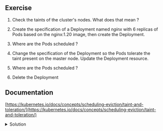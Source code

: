 ## Exercise

1. Check the taints of the cluster's nodes. What does that mean ?

2. Create the specification of a Deployment named *nginx* with 6 replicas of Pods based on the nginx:1.20 image, then create the Deployment.

3. Where are the Pods scheduled ?

4. Change the specification of the Deployment so the Pods tolerate the taint present on the master node. Update the Deployment resource.

5. Where are the Pods scheduled ?

6. Delete the Deployment

## Documentation

[https://kubernetes.io/docs/concepts/scheduling-eviction/taint-and-toleration/](https://kubernetes.io/docs/concepts/scheduling-eviction/taint-and-toleration/)

<details>
  <summary markdown="span">Solution</summary>

1. Check the taints of the cluster's nodes. What does that mean ?

Only the master node as a Taint, this one prevents the application Pod from being scheduled on the master

```
k get nodes master -o jsonpath={.spec.taints}
[{"effect":"NoSchedule","key":"node-role.kubernetes.io/master"}]
```

The NoSchedule taint prevent Pods which do not tolerate the taint to be scheduled on that node

2. Create the specification of a Deployment named *nginx* with 6 replicas of Pods based on the nginx:1.20 image, then create the Deployment.

Specification:

```
k create deploy nginx --replicas 6 --image=nginx:1.20 --dry-run=client -o yaml > deploy.yaml
```

Creation of the Deployment

```
k apply -f deploy.yaml
```

3. Where are the Pods scheduled ?

```
k get po -o wide
NAME                     READY   STATUS    RESTARTS   AGE   IP          NODE      NOMINATED NODE   READINESS GATES
nginx-6d777db949-2kxhp   1/1     Running   0          8s    10.38.0.5   worker2   <none>           <none>
nginx-6d777db949-6d7ms   1/1     Running   0          8s    10.32.0.7   worker1   <none>           <none>
nginx-6d777db949-8vl6j   1/1     Running   0          8s    10.32.0.6   worker1   <none>           <none>
nginx-6d777db949-rqql4   1/1     Running   0          8s    10.38.0.6   worker2   <none>           <none>
nginx-6d777db949-tfbjb   1/1     Running   0          8s    10.32.0.2   worker1   <none>           <none>
nginx-6d777db949-vs6wl   1/1     Running   0          8s    10.38.0.1   worker2   <none>           <none>
```

The Pods are deployed either on worker1 or on worker2. None are deployed on the master node because of the NoSchedule taint that the Pods do not tolerate.

4. Change the specification of the Deployment so the Pods tolerate the taint present on the master node. Update the Deployment resource.

```
apiVersion: apps/v1
kind: Deployment
metadata:
  labels:
    app: nginx
  name: nginx
spec:
  replicas: 6
  selector:
    matchLabels:
      app: nginx
  template:
    metadata:
      labels:
        app: nginx
    spec:
      containers:
      - image: nginx:1.20
        name: nginx
      tolerations:
      - key: node-role.kubernetes.io/master
        effect: NoSchedule
```

Update the resource:

```
k apply -f deploy.yaml
```

5. Where are the Pods scheduled ?

Due to the toleration of the taint, Pods can now be scheduled on master as well

```
NAME                     READY   STATUS    RESTARTS   AGE   IP          NODE      NOMINATED NODE   READINESS GATES
nginx-7b788fb97d-2vrv4   1/1     Running   0          59s   10.32.0.8   worker1   <none>           <none>
nginx-7b788fb97d-bjlvk   1/1     Running   0          57s   10.40.0.2   master    <none>           <none>
nginx-7b788fb97d-gdn6x   1/1     Running   0          59s   10.38.0.1   worker2   <none>           <none>
nginx-7b788fb97d-qkp78   1/1     Running   0          59s   10.40.0.1   master    <none>           <none>
nginx-7b788fb97d-rb74s   1/1     Running   0          57s   10.32.0.6   worker1   <none>           <none>
nginx-7b788fb97d-tj7f9   1/1     Running   0          57s   10.38.0.7   worker2   <none>           <none>
```

6. Delete the Deployment

```
k delete deploy/nginx
```

</details>

